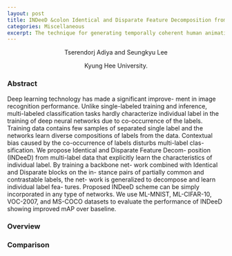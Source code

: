 ```yaml
---
layout: post
title: INDeeD &colon Identical and Disparate Feature Decomposition from Multi-label Data
categories: Miscellaneous
excerpt: The technique for generating temporally coherent human animations. It uses bidirectional temporal modeling and a denoising diffusion model to reduce motion ambiguities and improve realism. The method shows better performance compared to existing unidirectional approaches.
---
```


<p style="text-align:center">Tserendorj Adiya and Seungkyu Lee</p>
<p style="text-align:center">Kyung Hee University.</p>

<!-- <img src="../images/frnm_main.gif" alt="frnm main" /> -->

<h3>Abstract</h3>

Deep learning technology has made a significant improve-  ment in image recognition performance. Unlike single-labeled  training and inference, multi-labeled classification tasks hardly  characterize individual label in the training of deep neural networks due to co-occurrence of the labels. Training data contains  few samples of separated single label and the networks learn  diverse compositions of labels from the data. Contextual bias  caused by the co-occurrence of labels disturbs multi-label clas-  sification. We propose Identical and Disparate Feature Decom-  position (INDeeD) from multi-label data that explicitly learn the  characteristics of individual label. By training a backbone net-  work combined with Identical and Disparate blocks on the in-  stance pairs of partially common and contrastable labels, the net-  work is generalized to decompose and learn individual label fea-  tures. Proposed INDeeD scheme can be simply incorporated in  any type of networks. We use ML-MNIST, ML-CIFAR-10, VOC-2007, and MS-COCO datasets to evaluate the performance of INDeeD showing improved mAP over baseline.

<h3>Overview</h3>


<h3>Comparison</h3>
<!-- <img src="../images/frnm_comp_1.gif" alt="single image comp 1" />
<img src="../images/frnm_comp_2.gif" alt="single image comp 2" />
<img src="../images/frnm_comp_3.gif" alt="single image comp 3" /> -->